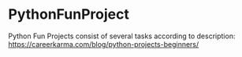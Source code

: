 # PythonFunProject
Python Fun Projects consist of several tasks according to description: https://careerkarma.com/blog/python-projects-beginners/
